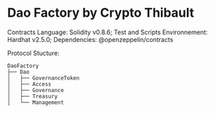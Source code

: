 # Dao Factory by Crypto Thibault

Contracts Language: Solidity v0.8.6;
Test and Scripts Environnement: Hardhat v2.5.0;
Dependencies: @openzeppelin/contracts

Protocol Stucture:

```
DaoFactory
├── Dao
│   ├── GovernanceToken
│   ├── Access
│   ├── Governance
│   ├── Treasury
│   └── Management
```
